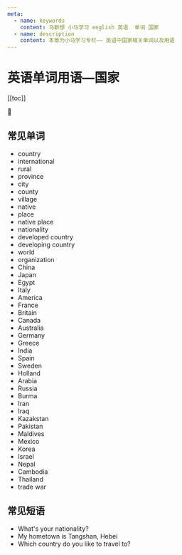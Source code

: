 ```yaml
---
meta:
  - name: keywords
    content: 马新想 小马学习 english 英语  单词 国家
  - name: description
    content: 本章为小马学习专栏—— 英语中国家相关单词以及用语
---
```


# 英语单词用语—国家

[[toc]]

:horse: 

<div>

<EnTool />


## 常见单词
-  <En read="/'kʌntri/" msg="国家；故乡">country</En>
-  <En read="/ˌɪntɚ'næʃnəl/" msg="国际的, 国际间进行的">international</En>
-  <En read="/'rʊrəl/" msg="农村的">rural</En>   
-  <En read="/'prɑvɪns/" msg="省；领域；职权">province</En> 
-  <En read="/'sɪti/" msg="城市, 都市, 市">city</En>  
-  <En read="/'kaʊnti/" msg="郡, 县">county</En>   
-  <En read="/'vɪlɪdʒ/" msg="村庄；村民；">village</En> 
-  <En read="/'netɪv/" msg="adj. 本国的；土著的； n. 本地人">native</En>  
-  <En read="/ples/" msg="n. 地方, 场所, 所在地">place</En>  
-  <En  msg="籍贯">native place</En>  
-  <En read="/ˌnæʃə'næləti/" msg="国籍">nationality</En>  
-  <En read="/dɪ'vɛləpt/" msg="发达国家">developed country</En> 
-  <En read="/dɪ'vɛləpɪŋ/" msg="发展中国家">developing country</En> 
-  <En read="/wɝld/" msg="世界；领域；">world</En>  
-  <En read="/ˌɔrɡənə'zeʃən/" msg="组织">organization</En>  
-  <En read="/ˈtʃaɪnə/" msg="中国">China</En>   
-  <En read="/dʒəˈpæn/" msg="日本">Japan</En>  
-  <En read="/ˈidʒɪpt/" msg="埃及">Egypt</En>  
-  <En read="/'itəli/" msg="意大利">Italy</En>  
-  <En read="/ə'merikə/" msg="美国（the United States = US）">America</En>  
-  <En read="/fræns/" msg="法兰西,法国">France</En>  
-  <En read="/ˈkænədə/" msg="不列颠,英国 (England = UK)">Britain</En> 
-  <En read="/ˈkænədə/" msg="加拿大">Canada</En>  
-  <En read="/ɔ'streiljə/" msg="澳大利亚">Australia</En>  
-  <En read="/'dʒə:məni/" msg="德国">Germany</En>  
-  <En read="/ɡris/" msg="希腊">Greece</En>  
-  <En read="/ˈɪndɪə/" msg="印度">India</En>  
-  <En read="/spen/" msg="西班牙">Spain</En> 
-  <En read="/ˈswidn/" msg="瑞典">Sweden</En>  
-  <En read="/'hɑlənd/" msg="荷兰">Holland</En>  
-  <En read="/əˈrebiə/" msg="阿拉伯半岛">Arabia</En>  
-  <En read="/ˈrʌʃə/" msg="俄罗斯">Russia</En>  
-  <En read="/ˈbɜːrmə/" msg="缅甸">Burma</En>   
-  <En read="/i'rɑ:n/" msg="伊朗">Iran</En>  
-  <En read="/ɪ'rɑk/" msg="伊拉克">Iraq</En>  
-  <En read="/kəˈzɑkˌstɑn/" msg="哈萨克斯坦">Kazakstan</En>  
-  <En read="/ˈpækɪˌstæn/" msg="巴基斯坦">Pakistan</En>  
-  <En read="/'mɔ:ldaivz/" msg="马尔代夫">Maldives</En>  
-  <En read="/'meksikəu/ " msg="墨西哥">Mexico</En> 
-  <En read="/kə'riə/" msg="韩国；朝鲜 （North Korea 朝鲜；北韩）">Korea</En>  
-  <En read="/'izreiəl/" msg="以色列">Israel</En>  
-  <En read="/ni'pɔ:l/" msg="尼泊尔">Nepal</En>  
-  <En read="/kæmˈbodiə/" msg="柬埔寨">Cambodia</En>  
-  <En read="/'tailænd/" msg="泰国">Thailand</En>  
-  <En read="/tred/  /wɔr/" msg="贸易战">trade war</En>  


## 常见短语
-  <En :enType="2" msg="你是那个国家的？">What's your nationality?</En>  
-  <En :enType="2" msg="我老家是河北唐山">My hometown is Tangshan, Hebei</En>  
-  <En :enType="2" msg="你喜欢去那个国家旅游">Which country do you like to travel to?</En>  
 

</div>